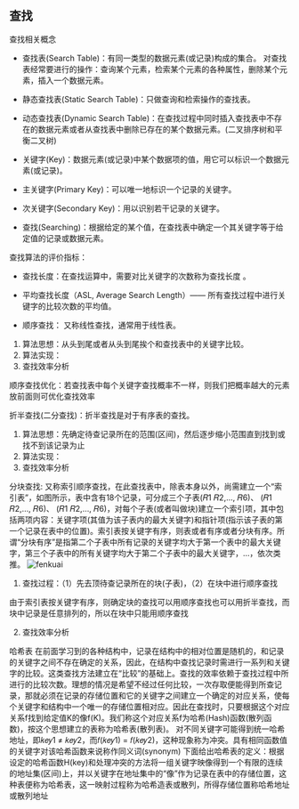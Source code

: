 ## 查找

查找相关概念

- 查找表(Search Table)：有同一类型的数据元素(或记录)构成的集合。
对查找表经常要进行的操作：查询某个元素，检索某个元素的各种属性，删除某个元素，插入一个数据元素。

- 静态查找表(Static Search Table)：只做查询和检索操作的查找表。

- 动态查找表(Dynamic Search Table)：在查找过程中同时插入查找表中不存在的数据元素或者从查找表中删除已存在的某个数据元素。(二叉排序树和平衡二叉树)

- 关键字(Key)：数据元素(或记录)中某个数据项的值，用它可以标识一个数据元素(或记录)。

- 主关键字(Primary Key)：可以唯一地标识一个记录的关键字。

- 次关键字(Secondary Key)：用以识别若干记录的关键字。

- 查找(Searching)：根据给定的某个值，在查找表中确定一个其关键字等于给定值的记录或数据元素。

查找算法的评价指标：
- 查找长度：在查找运算中，需要对⽐关键字的次数称为查找⻓度 。
- 平均查找⻓度（ASL, Average Search Length）—— 所有查找过程中进⾏关键字的⽐较次数的平均值。


- 顺序查找： 又称线性查找，通常用于线性表。
1. 算法思想：从头到尾或者从头到尾挨个和查找表中的关键字比较。
2. 算法实现：
3. 查找效率分析

顺序查找优化：若查找表中每个关键字查找概率不一样，则我们把概率越大的元素放前面则可优化查找效率

折半查找(二分查找)：折半查找是对于有序表的查找。
1. 算法思想：先确定待查记录所在的范围(区间)，然后逐步缩小范围直到找到或找不到该记录为止
2. 算法实现：
3. 查找效率分析



分块查找: 又称索引顺序查找，在此查找表中，除表本身以外，尚需建立一个“索引表”，如图所示，表中含有18个记录，可分成三个子表(𝑅1 𝑅2,…, 𝑅6)、 (𝑅1 𝑅2,…, 𝑅6)、 (𝑅1 𝑅2,…, 𝑅6)，对每个子表(或者叫做块)建立一个索引项，其中包括两项内容：关键字项(其值为该子表内的最大关键字)和指针项(指示该子表的第一个记录在表中的位置)。索引表按关键字有序，则表或者有序或者分块有序。所谓“分块有序”是指第二个子表中所有记录的关键字均大于第一个表中的最大关键字，第三个子表中的所有关键字均大于第二个子表中的最大关键字，…，依次类推。
![fenkuai]("../../img/fenkuaichazhao.png")

1. 查找过程：（1）先去顶待查记录所在的块(子表)，（2）在块中进行顺序查找

由于索引表按关键字有序，则确定块的查找可以用顺序查找也可以用折半查找，而块中记录是任意排列的，所以在块中只能用顺序查找

2. 查找效率分析


哈希表
在前面学习到的各种结构中，记录在结构中的相对位置是随机的，和记录的关键字之间不存在确定的关系，因此，在结构中查找记录时需进行一系列和关键字的比较。这类查找方法建立在“比较”的基础上。查找的效率依赖于查找过程中所进行的比较次数。理想的情况是希望不经过任何比较，一次存取便能得到所查记录，那就必须在记录的存储位置和它的关键字之间建立一个确定的对应关系，使每个关键字和结构中一个唯一的存储位置相对应。因此在查找时，只要根据这个对应关系f找到给定值K的像f(K)。我们称这个对应关系f为哈希(Hash)函数(散列函数)，按这个思想建立的表称为哈希表(散列表)。
对不同关键字可能得到统一哈希地址，即𝑘𝑒𝑦1 ≠ 𝑘𝑒𝑦2，而𝑓(𝑘𝑒𝑦1) = 𝑓(𝑘𝑒𝑦2)，这种现象称为冲突。具有相同函数值的关键字对该哈希函数来说称作同义词(synonym)
下面给出哈希表的定义：根据设定的哈希函数H(key)和处理冲突的方法将一组关键字映像得到一个有限的连续的地址集(区间)上，并以关键字在地址集中的“像”作为记录在表中的存储位置，这种表便称为哈希表，这一映射过程称为哈希造表或散列，所得存储位置称哈希地址或散列地址


